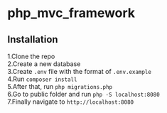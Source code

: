 # php_mvc_framework
## Installation
1.Clone the repo<br>
2.Create a new database<br>
3.Create `.env` file with the format of `.env.example`<br>
4.Run `composer install`<br>
5.After that, run `php migrations.php`<br>
6.Go to public folder and run `php -S localhost:8080`<br>
7.Finally navigate to `http://localhost:8080`<br>

